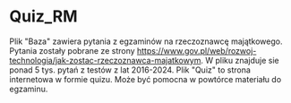 # Quiz_RM
Plik "Baza" zawiera pytania z egzaminów na rzeczoznawcę majątkowego. Pytania zostały pobrane ze strony https://www.gov.pl/web/rozwoj-technologia/jak-zostac-rzeczoznawca-majatkowym. W pliku znajduje sie ponad 5 tys. pytań z testów z lat 2016-2024. Plik "Quiz" to strona internetowa w formie quizu. Może być pomocna w powtórce materiału do egzaminu.
